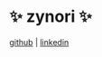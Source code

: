 # :sparkles: zynori :sparkles:
[github](https://github.com/zynori?tab=repositories) | [linkedin](https://github.com/zynori)
